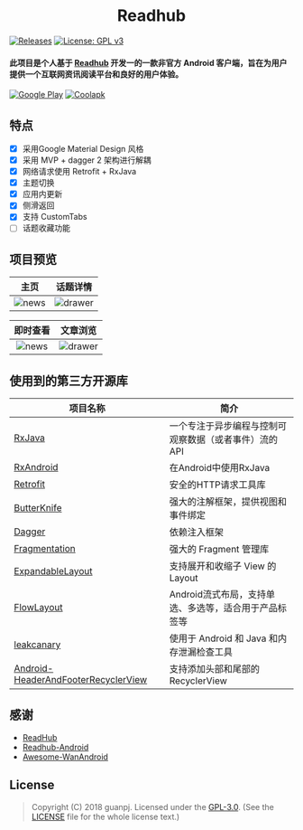 <h1 align="center">Readhub</h1>

[![Releases](https://img.shields.io/badge/API-21%2B-brightgreen.svg)](https://www.coolapk.com/apk/com.jeez.guanpj.jreadhub)
[![License: GPL v3](https://img.shields.io/badge/License-GPL%20v3-blue.svg)](https://www.gnu.org/licenses/gpl-3.0)

#### 此项目是个人基于 [Readhub](https://readhub.me) 开发一的一款非官方 Android 客户端，旨在为用户提供一个互联网资讯阅读平台和良好的用户体验。

[![Google Play](https://raw.githubusercontent.com/guanpj/JReadhub/master/img/google_play.png?raw=true)](https://play.google.com/store/apps/details?id=com.jeez.guanpj.jreadhub)
[![Coolapk](https://raw.githubusercontent.com/guanpj/JReadhub/master/img/coolapk.png?raw=true)](https://www.coolapk.com/apk/com.jeez.guanpj.jreadhub)

## 特点

- [x] 采用Google Material Design 风格
- [x] 采用 MVP + dagger 2 架构进行解耦
- [x] 网络请求使用 Retrofit + RxJava 
- [x] 主题切换
- [x] 应用内更新
- [x] 侧滑返回
- [x] 支持 CustomTabs
- [ ] 话题收藏功能

## 项目预览

| 主页 | 话题详情 |
|:-:|:-:|
| ![news](https://raw.githubusercontent.com/guanpj/JReadhub/master/img/main.png?raw=true) | ![drawer](https://raw.githubusercontent.com/guanpj/JReadhub/master/img/topic.png?raw=true) | 

| 即时查看 | 文章浏览 |
|:-:|:-:|
| ![news](https://raw.githubusercontent.com/guanpj/JReadhub/master/img/instant.png?raw=true) | ![drawer](https://raw.githubusercontent.com/guanpj/JReadhub/master/img/article.png?raw=true) | 

## 使用到的第三方开源库

项目名称 | 简介
  -------- | ------
[RxJava](https://github.com/ReactiveX/RxJava) | 一个专注于异步编程与控制可观察数据（或者事件）流的API
[RxAndroid](https://github.com/ReactiveX/RxAndroid) | 在Android中使用RxJava
[Retrofit](https://github.com/square/retrofit) | 安全的HTTP请求工具库
[ButterKnife](https://github.com/JakeWharton/butterknife) | 强大的注解框架，提供视图和事件绑定
[Dagger](https://github.com/google/dagger) | 依赖注入框架
[Fragmentation](https://github.com/YoKeyword/Fragmentation) | 强大的 Fragment 管理库
[ExpandableLayout](https://github.com/cachapa/ExpandableLayout) | 支持展开和收缩子 View 的 Layout
[FlowLayout](https://github.com/hongyangAndroid/FlowLayout) | Android流式布局，支持单选、多选等，适合用于产品标签等
[leakcanary](https://github.com/hongyangAndroid/FlowLayout) | 使用于 Android 和 Java 和内存泄漏检查工具
[Android-HeaderAndFooterRecyclerView](https://github.com/TakWolf/Android-HeaderAndFooterRecyclerView) | 支持添加头部和尾部的 RecyclerView

## 感谢

- [ReadHub](https://github.com/BryantPang/ReadHub)
- [Readhub-Android](https://github.com/TakWolf/Readhub-Android)
- [Awesome-WanAndroid](https://github.com/JsonChao/Awesome-WanAndroid)

## License
> Copyright (C) 2018 guanpj.
> Licensed under the [GPL-3.0](https://www.gnu.org/licenses/gpl.html).
> (See the [LICENSE](https://github.com/guanpj/JReadhub/blob/master/LICENSE) file for the whole license text.)
